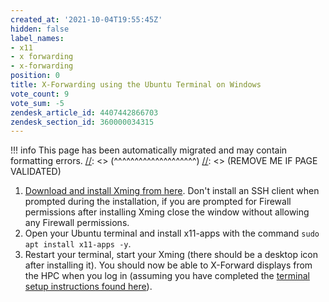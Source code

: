 ```yaml
---
created_at: '2021-10-04T19:55:45Z'
hidden: false
label_names:
- x11
- x forwarding
- x-forwarding
position: 0
title: X-Forwarding using the Ubuntu Terminal on Windows
vote_count: 9
vote_sum: -5
zendesk_article_id: 4407442866703
zendesk_section_id: 360000034315
---
```



[//]: <> (REMOVE ME IF PAGE VALIDATED)
[//]: <> (vvvvvvvvvvvvvvvvvvvv)
!!! info
    This page has been automatically migrated and may contain formatting errors.
[//]: <> (^^^^^^^^^^^^^^^^^^^^)
[//]: <> (REMOVE ME IF PAGE VALIDATED)
<ol dir="auto" type="1">
<li>
<a href="https://sourceforge.net/projects/xming/" target="_blank" rel="noopener">Download and install Xming from here</a>. Don't install an SSH client when prompted during the installation, if you are prompted for Firewall permissions after installing Xming close the window without allowing any Firewall permissions.</li>
<li>Open your Ubuntu terminal and install x11-apps with the command <code>sudo apt install x11-apps -y</code>.</li>
<li>Restart your terminal, start your Xming (there should be a desktop icon after installing it). You should now be able to X-Forward displays from the HPC when you log in (assuming you have completed the <a href="https://support.nesi.org.nz/hc/en-gb/articles/360000625535" target="_blank" rel="noopener">terminal setup instructions found here</a>).</li>
</ol>